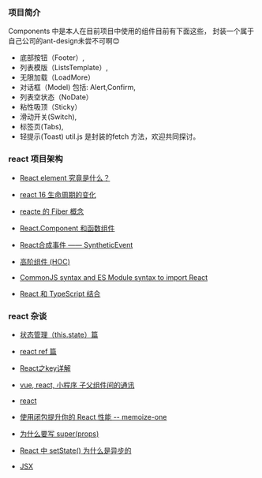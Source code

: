 ### 项目简介

Components 中是本人在目前项目中使用的组件目前有下面这些， 封装一个属于自己公司的ant-design未尝不可啊😊 
* 底部按钮（Footer）,
* 列表模版（ListsTemplate）,
* 无限加载（LoadMore）
* 对话框（Model) 包括: Alert,Confirm,
* 列表空状态（NoDate）
* 粘性吸顶（Sticky）
* 滑动开关(Switch),
* 标签页(Tabs),
* 轻提示(Toast)
util.js 是封装的fetch 方法，欢迎共同探讨。

### react 项目架构
* [React element 究竟是什么？](https://github.com/olifer655/react/issues/11)

* [react 16 生命周期的变化](https://github.com/olifer655/react/issues/9)

* [reacte 的 Fiber 概念](https://github.com/olifer655/react/issues/13)

* [React.Component 和函数组件](https://github.com/olifer655/react/issues/17)

* [React合成事件 —— SyntheticEvent](https://github.com/olifer655/react/issues/18)

* [高阶组件 (HOC)](https://github.com/olifer655/react/issues/20)

* [CommonJS syntax and ES Module syntax to import React](https://github.com/olifer655/react/issues/21)

* [React 和 TypeScript 结合](https://github.com/olifer655/react/issues/22)

### react 杂谈

* [状态管理（this.state）篇](https://github.com/olifer655/react/issues/1)

* [react ref 篇](https://github.com/olifer655/react/issues/2)

* [React之key详解](https://github.com/olifer655/react/issues/3)

* [vue, react, 小程序 子父组件间的通讯](https://github.com/olifer655/randomNotes/issues/78)

* [react](https://github.com/olifer655/react)

* [使用闭包提升你的 React 性能 -- memoize-one](https://github.com/olifer655/react/issues/7)

* [为什么要写 super(props)](https://github.com/olifer655/react/issues/8)

* [React 中 setState() 为什么是异步的](https://github.com/olifer655/react/issues/12)

* [JSX](https://github.com/olifer655/react/issues/16)



